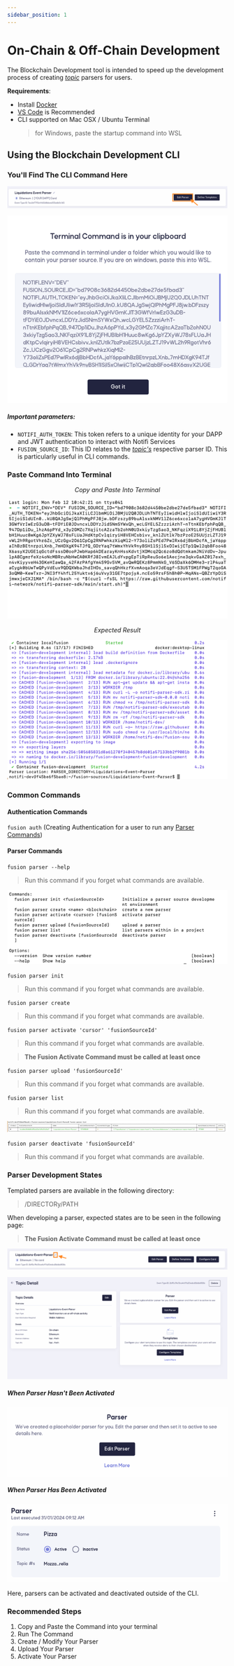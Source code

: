 ```yaml
---
sidebar_position: 1
---
```


# On-Chain & Off-Chain Development

The Blockchain Development tool is intended to speed up the development process of creating [_topic_](https://notifi-network.github.io/docs/next/integration-overview/alerts-in-depth#topic) parsers for users.

**Requirements**:

- Install [Docker](https://docs.docker.com/get-docker/)
- [VS Code](https://code.visualstudio.com/download) is Recommended
- CLI supported on Mac OSX / Ubuntu Terminal
  > for Windows, paste the startup command into WSL

## Using the Blockchain Development CLI

### You'll Find The CLI Command Here

![Alert Topics](image.png)

<center>

![Edit Parser Modal](image-1.png)

</center>

##### Important parameters:

- `NOTIFI_AUTH_TOKEN`: This token refers to a unique identity for your DAPP and JWT authentication to interact with Notifi Services
- `FUSION_SOURCE_ID`: This ID relates to the [_topic's_](https://notifi-network.github.io/docs/next/integration-overview/alerts-in-depth#topic) respective parser ID. This is particularly useful in CLI commands.

### Paste Command Into Terminal

<center>

_Copy and Paste Into Terminal_

![Terminal Image](image-2.png)

_Expected Result_

![CLI Command Successful](image-3.png)

</center>

### Common Commands

#### Authentication Commands

`fusion auth` (Creating Authentication for a user to run any [Parser Commands](http://localhost:3000/docs/next/notifi-hosted-development/on-chain-&-off-chain-development#parser-commands))

#### Parser Commands

`fusion parser --help`

> Run this command if you forget what commands are available.

![Alt text](image-4.png)

`fusion parser init`

> Run this command if you forget what commands are available.

`fusion parser create`

> Run this command if you forget what commands are available.

`fusion parser activate 'cursor' 'fusionSourceId'`

> Run this command if you forget what commands are available.

> **The Fusion Activate Command must be called at least once**

`fusion parser upload 'fusionSourceId'`

> Run this command if you forget what commands are available.

`fusion parser list`

> Run this command if you forget what commands are available.

![Example of Fusion Parser List Command](image-5.png)

`fusion parser deactivate 'fusionSourceId'`

> Run this command if you forget what commands are available.

### Parser Development States

Templated parsers are available in the following directory:

> /DIRECTORy/PATH

When developing a parser, expected states are to be seen in the following page:

> **The Fusion Activate Command must be called at least once**

![Alt text](image-8.png)

![Alt text](image-9.png)

##### When Parser _Hasn't_ Been Activated

<center>

![Alt text](image-7.png)

</center>

##### When Parser _Has_ Been Activated

<center>

![Alt text](image-6.png)

</center>

Here, parsers can be activated and deactivated outside of the CLI.

### Recommended Steps

1. Copy and Paste the Command into your terminal
2. Run The Command
3. Create / Modify Your Parser
4. Upload Your Parser
5. Activate Your Parser
